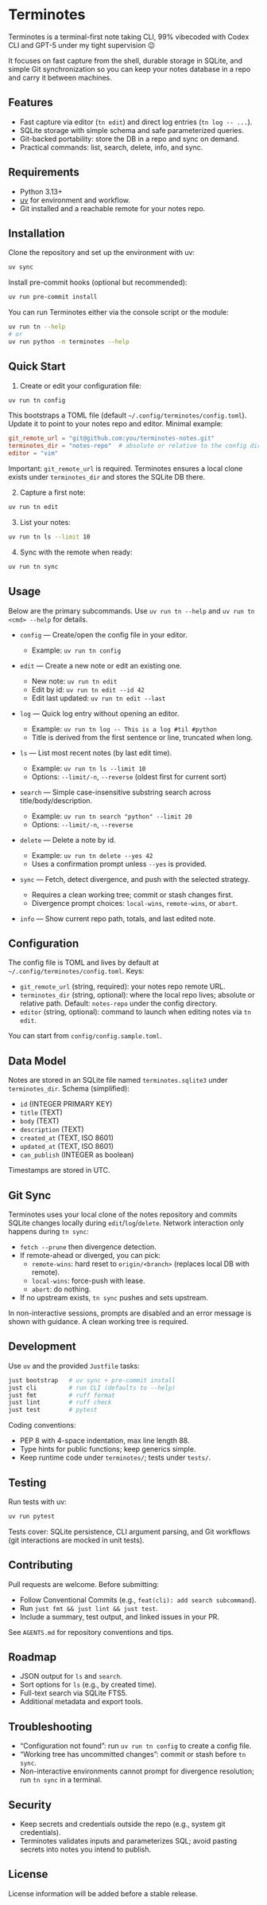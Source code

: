 # Terminotes

Terminotes is a terminal-first note taking CLI, 99% vibecoded with Codex CLI and GPT-5 under my tight supervision 😉

It focuses on fast capture from the shell, durable storage in SQLite, and simple Git synchronization so you can keep your notes database in a repo and carry it between machines.


## Features

- Fast capture via editor (`tn edit`) and direct log entries (`tn log -- ...`).
- SQLite storage with simple schema and safe parameterized queries.
- Git-backed portability: store the DB in a repo and sync on demand.
- Practical commands: list, search, delete, info, and sync.

## Requirements

- Python 3.13+
- [uv](https://github.com/astral-sh/uv) for environment and workflow.
- Git installed and a reachable remote for your notes repo.

## Installation

Clone the repository and set up the environment with uv:

```bash
uv sync
```

Install pre-commit hooks (optional but recommended):

```bash
uv run pre-commit install
```

You can run Terminotes either via the console script or the module:

```bash
uv run tn --help
# or
uv run python -m terminotes --help
```

## Quick Start

1) Create or edit your configuration file:

```bash
uv run tn config
```

This bootstraps a TOML file (default `~/.config/terminotes/config.toml`). Update it to point to your notes repo and editor. Minimal example:

```toml
git_remote_url = "git@github.com:you/terminotes-notes.git"
terminotes_dir = "notes-repo"  # absolute or relative to the config dir
editor = "vim"
```

Important: `git_remote_url` is required. Terminotes ensures a local clone exists under `terminotes_dir` and stores the SQLite DB there.

2) Capture a first note:

```bash
uv run tn edit
```

3) List your notes:

```bash
uv run tn ls --limit 10
```

4) Sync with the remote when ready:

```bash
uv run tn sync
```

## Usage

Below are the primary subcommands. Use `uv run tn --help` and `uv run tn <cmd> --help` for details.

- `config` — Create/open the config file in your editor.
  - Example: `uv run tn config`

- `edit` — Create a new note or edit an existing one.
  - New note: `uv run tn edit`
  - Edit by id: `uv run tn edit --id 42`
  - Edit last updated: `uv run tn edit --last`

- `log` — Quick log entry without opening an editor.
  - Example: `uv run tn log -- This is a log #til #python`
  - Title is derived from the first sentence or line, truncated when long.

- `ls` — List most recent notes (by last edit time).
  - Example: `uv run tn ls --limit 10`
  - Options: `--limit/-n`, `--reverse` (oldest first for current sort)

- `search` — Simple case-insensitive substring search across title/body/description.
  - Example: `uv run tn search "python" --limit 20`
  - Options: `--limit/-n`, `--reverse`

- `delete` — Delete a note by id.
  - Example: `uv run tn delete --yes 42`
  - Uses a confirmation prompt unless `--yes` is provided.

- `sync` — Fetch, detect divergence, and push with the selected strategy.
  - Requires a clean working tree; commit or stash changes first.
  - Divergence prompt choices: `local-wins`, `remote-wins`, or `abort`.

- `info` — Show current repo path, totals, and last edited note.

## Configuration

The config file is TOML and lives by default at `~/.config/terminotes/config.toml`. Keys:

- `git_remote_url` (string, required): your notes repo remote URL.
- `terminotes_dir` (string, optional): where the local repo lives; absolute or relative path. Default: `notes-repo` under the config directory.
- `editor` (string, optional): command to launch when editing notes via `tn edit`.

You can start from `config/config.sample.toml`.

## Data Model

Notes are stored in an SQLite file named `terminotes.sqlite3` under `terminotes_dir`. Schema (simplified):

- `id` (INTEGER PRIMARY KEY)
- `title` (TEXT)
- `body` (TEXT)
- `description` (TEXT)
- `created_at` (TEXT, ISO 8601)
- `updated_at` (TEXT, ISO 8601)
- `can_publish` (INTEGER as boolean)

Timestamps are stored in UTC.

## Git Sync

Terminotes uses your local clone of the notes repository and commits SQLite changes locally during `edit`/`log`/`delete`. Network interaction only happens during `tn sync`:

- `fetch --prune` then divergence detection.
- If remote-ahead or diverged, you can pick:
  - `remote-wins`: hard reset to `origin/<branch>` (replaces local DB with remote).
  - `local-wins`: force-push with lease.
  - `abort`: do nothing.
- If no upstream exists, `tn sync` pushes and sets upstream.

In non-interactive sessions, prompts are disabled and an error message is shown with guidance. A clean working tree is required.

## Development

Use `uv` and the provided `Justfile` tasks:

```bash
just bootstrap   # uv sync + pre-commit install
just cli         # run CLI (defaults to --help)
just fmt         # ruff format
just lint        # ruff check
just test        # pytest
```

Coding conventions:

- PEP 8 with 4-space indentation, max line length 88.
- Type hints for public functions; keep generics simple.
- Keep runtime code under `terminotes/`; tests under `tests/`.

## Testing

Run tests with uv:

```bash
uv run pytest
```

Tests cover: SQLite persistence, CLI argument parsing, and Git workflows (git interactions are mocked in unit tests).

## Contributing

Pull requests are welcome. Before submitting:

- Follow Conventional Commits (e.g., `feat(cli): add search subcommand`).
- Run `just fmt && just lint && just test`.
- Include a summary, test output, and linked issues in your PR.

See `AGENTS.md` for repository conventions and tips.

## Roadmap

- JSON output for `ls` and `search`.
- Sort options for `ls` (e.g., by created time).
- Full-text search via SQLite FTS5.
- Additional metadata and export tools.

## Troubleshooting

- “Configuration not found”: run `uv run tn config` to create a config file.
- “Working tree has uncommitted changes”: commit or stash before `tn sync`.
- Non-interactive environments cannot prompt for divergence resolution; run `tn sync` in a terminal.

## Security

- Keep secrets and credentials outside the repo (e.g., system git credentials).
- Terminotes validates inputs and parameterizes SQL; avoid pasting secrets into notes you intend to publish.

## License

License information will be added before a stable release.
